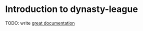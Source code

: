 # Introduction to dynasty-league

TODO: write [great documentation](http://jacobian.org/writing/what-to-write/)
